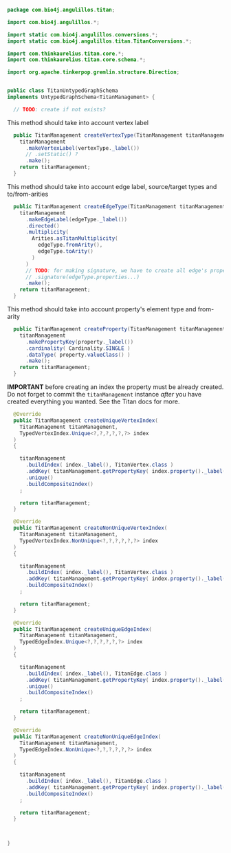 
```java
package com.bio4j.angulillos.titan;

import com.bio4j.angulillos.*;

import static com.bio4j.angulillos.conversions.*;
import static com.bio4j.angulillos.titan.TitanConversions.*;

import com.thinkaurelius.titan.core.*;
import com.thinkaurelius.titan.core.schema.*;

import org.apache.tinkerpop.gremlin.structure.Direction;


public class TitanUntypedGraphSchema
implements UntypedGraphSchema<TitanManagement> {

  // TODO: create if not exists?

```

This method should take into account vertex label

```java
  public TitanManagement createVertexType(TitanManagement titanManagement, AnyVertexType vertexType) {
    titanManagement
      .makeVertexLabel(vertexType._label())
      // .setStatic() ?
      .make();
    return titanManagement;
  }
```

This method should take into account edge label, source/target types and to/from-arities

```java
  public TitanManagement createEdgeType(TitanManagement titanManagement, AnyEdgeType edgeType) {
    titanManagement
      .makeEdgeLabel(edgeType._label())
      .directed()
      .multiplicity(
        Arities.asTitanMultiplicity(
          edgeType.fromArity(),
          edgeType.toArity()
        )
      )
      // TODO: for making signature, we have to create all edge's properties beforehand
      // .signature(edgeType.properties...)
      .make();
    return titanManagement;
  }
```

This method should take into account property's element type and from-arity

```java
  public TitanManagement createProperty(TitanManagement titanManagement, AnyProperty property) {
    titanManagement
      .makePropertyKey(property._label())
      .cardinality( Cardinality.SINGLE )
      .dataType( property.valueClass() )
      .make();
    return titanManagement;
  }
```


**IMPORTANT** before creating an index the property must be already created. Do not forget to commit the `titanManagement` instance *after* you have created everything you wanted. See the Titan docs for more.


```java
  @Override
  public TitanManagement createUniqueVertexIndex(
    TitanManagement titanManagement,
    TypedVertexIndex.Unique<?,?,?,?,?,?> index
  )
  {

    titanManagement
      .buildIndex( index._label(), TitanVertex.class )
      .addKey( titanManagement.getPropertyKey( index.property()._label() ) )
      .unique()
      .buildCompositeIndex()
    ;

    return titanManagement;
  }

  @Override
  public TitanManagement createNonUniqueVertexIndex(
    TitanManagement titanManagement,
    TypedVertexIndex.NonUnique<?,?,?,?,?,?> index
  )
  {

    titanManagement
      .buildIndex( index._label(), TitanVertex.class )
      .addKey( titanManagement.getPropertyKey( index.property()._label() ) )
      .buildCompositeIndex()
    ;

    return titanManagement;
  }

  @Override
  public TitanManagement createUniqueEdgeIndex(
    TitanManagement titanManagement,
    TypedEdgeIndex.Unique<?,?,?,?,?,?> index
  )
  {

    titanManagement
      .buildIndex( index._label(), TitanEdge.class )
      .addKey( titanManagement.getPropertyKey( index.property()._label() ) )
      .unique()
      .buildCompositeIndex()
    ;

    return titanManagement;
  }

  @Override
  public TitanManagement createNonUniqueEdgeIndex(
    TitanManagement titanManagement,
    TypedEdgeIndex.NonUnique<?,?,?,?,?,?> index
  )
  {

    titanManagement
      .buildIndex( index._label(), TitanEdge.class )
      .addKey( titanManagement.getPropertyKey( index.property()._label() ) )
      .buildCompositeIndex()
    ;

    return titanManagement;
  }



}

```




[test/java/com/bio4j/angulillos/titan/TitanGoGraph.java]: ../../../../../../test/java/com/bio4j/angulillos/titan/TitanGoGraph.java.md
[main/java/com/bio4j/angulillos/titan/TitanConversions.java]: TitanConversions.java.md
[main/java/com/bio4j/angulillos/titan/TitanTypedVertexIndex.java]: TitanTypedVertexIndex.java.md
[main/java/com/bio4j/angulillos/titan/TitanUntypedGraphSchema.java]: TitanUntypedGraphSchema.java.md
[main/java/com/bio4j/angulillos/titan/TitanTypedEdgeIndex.java]: TitanTypedEdgeIndex.java.md
[main/java/com/bio4j/angulillos/titan/TitanUntypedGraph.java]: TitanUntypedGraph.java.md